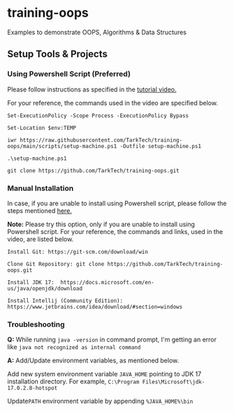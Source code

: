 # training-oops

Examples to demonstrate OOPS, Algorithms &amp; Data Structures

## Setup Tools & Projects
### Using Powershell Script (Preferred)
Please follow instructions as specified in the [tutorial video.](https://www.youtube.com/watch?v=los5j8Sw80U)

For your reference, the commands used in the video are specified below.
```shell
Set-ExecutionPolicy -Scope Process -ExecutionPolicy Bypass

Set-Location $env:TEMP

iwr https://raw.githubusercontent.com/TarkTech/training-oops/main/scripts/setup-machine.ps1 -Outfile setup-machine.ps1

.\setup-machine.ps1

git clone https://github.com/TarkTech/training-oops.git
```
### Manual Installation
In case, if you are unable to install using Powershell script, please follow the steps mentioned [here.](https://www.youtube.com/watch?v=E0HHr6C0MzE)

**Note:** Please try this option, only if you are unable to install using Powershell script.
For your reference, the commands and links, used in the video, are listed below.
```shell
Install Git: https://git-scm.com/download/win 

Clone Git Repository: git clone https://github.com/TarkTech/training-oops.git 

Install JDK 17:  https://docs.microsoft.com/en-us/java/openjdk/download 

Install Intellij (Community Edition): https://www.jetbrains.com/idea/download/#section=windows

```

### Troubleshooting

**Q:** While running `java -version` in command prompt, I'm getting an error like `java not recognized as internal command`

**A:** Add/Update environment variables, as mentioned below.

Add new system environment variable `JAVA_HOME` pointing to JDK 17 installation directory. For example, `C:\Program Files\Microsoft\jdk-17.0.2.8-hotspot`

Update`PATH` environment variable by appending `%JAVA_HOME%\bin` 

